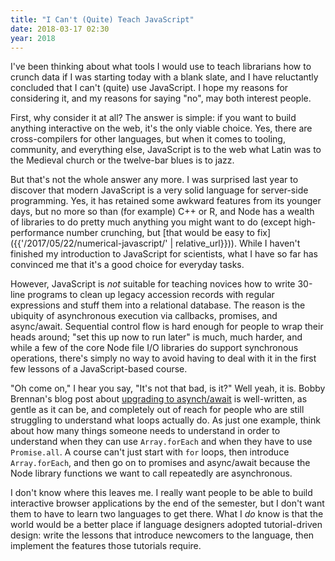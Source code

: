 ```yaml
---
title: "I Can't (Quite) Teach JavaScript"
date: 2018-03-17 02:30
year: 2018
---
```


I've been thinking about what tools I would use to teach librarians how to crunch data
if I was starting today with a blank slate,
and I have reluctantly concluded that I can't (quite) use JavaScript.
I hope my reasons for considering it,
and my reasons for saying "no",
may both interest people.

First, why consider it at all?
The answer is simple:
if you want to build anything interactive on the web,
it's the only viable choice.
Yes,
there are cross-compilers for other languages,
but when it comes to tooling, community, and everything else,
JavaScript is to the web what Latin was to the Medieval church
or the twelve-bar blues is to jazz.

But that's not the whole answer any more.
I was surprised last year to discover that modern JavaScript
is a very solid language for server-side programming.
Yes,
it has retained some awkward features from its younger days,
but no more so than (for example) C++ or R,
and Node has a wealth of libraries to do pretty much anything you might want to do
(except high-performance number crunching,
but [that would be easy to fix]({{'/2017/05/22/numerical-javascript/' | relative_url}})).
While I haven't finished my introduction to JavaScript for scientists,
what I have so far has convinced me that it's a good choice for everyday tasks.

However,
JavaScript is *not* suitable for teaching novices how to write 30-line programs
to clean up legacy accession records with regular expressions and stuff them into a relational database.
The reason is the ubiquity of asynchronous execution via callbacks, promises, and async/await.
Sequential control flow is hard enough for people to wrap their heads around;
"set this up now to run later" is much, much harder,
and while a few of the core Node file I/O libraries do support synchronous operations,
there's simply no way to avoid having to deal with it in the first few lessons of a JavaScript-based course.

"Oh come on," I hear you say, "It's not that bad, is it?"
Well yeah, it is.
Bobby Brennan's blog post about [upgrading to asynch/await](https://medium.com/datafire-io/upgrading-to-async-await-with-javascript-es7-3c67602ea7f8)
is well-written, as gentle as it can be,
and completely out of reach for people who are still struggling to understand what loops actually do.
As just one example,
think about how many things someone needs to understand
in order to understand when they can use `Array.forEach`
and when they have to use `Promise.all`.
A course can't just start with `for` loops,
then introduce `Array.forEach`,
and then go on to promises and async/await
because the Node library functions we want to call repeatedly are asynchronous.

I don't know where this leaves me.
I really want people to be able to build interactive browser applications by the end of the semester,
but I don't want them to have to learn two languages to get there.
What I *do* know is that the world would be a better place
if language designers adopted tutorial-driven design:
write the lessons that introduce newcomers to the language,
then implement the features those tutorials require.
